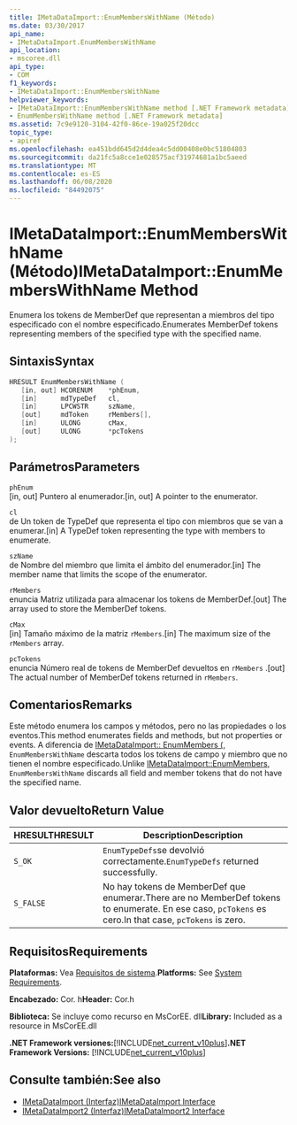 ```yaml
---
title: IMetaDataImport::EnumMembersWithName (Método)
ms.date: 03/30/2017
api_name:
- IMetaDataImport.EnumMembersWithName
api_location:
- mscoree.dll
api_type:
- COM
f1_keywords:
- IMetaDataImport::EnumMembersWithName
helpviewer_keywords:
- IMetaDataImport::EnumMembersWithName method [.NET Framework metadata]
- EnumMembersWithName method [.NET Framework metadata]
ms.assetid: 7c9e9120-3104-42f0-86ce-19a025f20dcc
topic_type:
- apiref
ms.openlocfilehash: ea451bdd645d2d4dea4c5dd00408e0bc51804803
ms.sourcegitcommit: da21fc5a8cce1e028575acf31974681a1bc5aeed
ms.translationtype: MT
ms.contentlocale: es-ES
ms.lasthandoff: 06/08/2020
ms.locfileid: "84492075"
---
```

# <a name="imetadataimportenummemberswithname-method"></a><span data-ttu-id="fe7dc-102">IMetaDataImport::EnumMembersWithName (Método)</span><span class="sxs-lookup"><span data-stu-id="fe7dc-102">IMetaDataImport::EnumMembersWithName Method</span></span>
<span data-ttu-id="fe7dc-103">Enumera los tokens de MemberDef que representan a miembros del tipo especificado con el nombre especificado.</span><span class="sxs-lookup"><span data-stu-id="fe7dc-103">Enumerates MemberDef tokens representing members of the specified type with the specified name.</span></span>  
  
## <a name="syntax"></a><span data-ttu-id="fe7dc-104">Sintaxis</span><span class="sxs-lookup"><span data-stu-id="fe7dc-104">Syntax</span></span>  
  
```cpp  
HRESULT EnumMembersWithName (  
   [in, out] HCORENUM    *phEnum,
   [in]      mdTypeDef   cl,
   [in]      LPCWSTR     szName,
   [out]     mdToken     rMembers[],
   [in]      ULONG       cMax,
   [out]     ULONG       *pcTokens  
);  
```  
  
## <a name="parameters"></a><span data-ttu-id="fe7dc-105">Parámetros</span><span class="sxs-lookup"><span data-stu-id="fe7dc-105">Parameters</span></span>  
 `phEnum`  
 <span data-ttu-id="fe7dc-106">[in, out] Puntero al enumerador.</span><span class="sxs-lookup"><span data-stu-id="fe7dc-106">[in, out] A pointer to the enumerator.</span></span>  
  
 `cl`  
 <span data-ttu-id="fe7dc-107">de Un token de TypeDef que representa el tipo con miembros que se van a enumerar.</span><span class="sxs-lookup"><span data-stu-id="fe7dc-107">[in] A TypeDef token representing the type with members to enumerate.</span></span>  
  
 `szName`  
 <span data-ttu-id="fe7dc-108">de Nombre del miembro que limita el ámbito del enumerador.</span><span class="sxs-lookup"><span data-stu-id="fe7dc-108">[in] The member name that limits the scope of the enumerator.</span></span>  
  
 `rMembers`  
 <span data-ttu-id="fe7dc-109">enuncia Matriz utilizada para almacenar los tokens de MemberDef.</span><span class="sxs-lookup"><span data-stu-id="fe7dc-109">[out] The array used to store the MemberDef tokens.</span></span>  
  
 `cMax`  
 <span data-ttu-id="fe7dc-110">[in] Tamaño máximo de la matriz `rMembers`.</span><span class="sxs-lookup"><span data-stu-id="fe7dc-110">[in] The maximum size of the `rMembers` array.</span></span>  
  
 `pcTokens`  
 <span data-ttu-id="fe7dc-111">enuncia Número real de tokens de MemberDef devueltos en `rMembers` .</span><span class="sxs-lookup"><span data-stu-id="fe7dc-111">[out] The actual number of MemberDef tokens returned in `rMembers`.</span></span>  
  
## <a name="remarks"></a><span data-ttu-id="fe7dc-112">Comentarios</span><span class="sxs-lookup"><span data-stu-id="fe7dc-112">Remarks</span></span>  
 <span data-ttu-id="fe7dc-113">Este método enumera los campos y métodos, pero no las propiedades o los eventos.</span><span class="sxs-lookup"><span data-stu-id="fe7dc-113">This method enumerates fields and methods, but not properties or events.</span></span> <span data-ttu-id="fe7dc-114">A diferencia de [IMetaDataImport:: EnumMembers (](imetadataimport-enummembers-method.md), `EnumMembersWithName` descarta todos los tokens de campo y miembro que no tienen el nombre especificado.</span><span class="sxs-lookup"><span data-stu-id="fe7dc-114">Unlike [IMetaDataImport::EnumMembers](imetadataimport-enummembers-method.md), `EnumMembersWithName` discards all field and member tokens that do not have the specified name.</span></span>  
  
## <a name="return-value"></a><span data-ttu-id="fe7dc-115">Valor devuelto</span><span class="sxs-lookup"><span data-stu-id="fe7dc-115">Return Value</span></span>  
  
|<span data-ttu-id="fe7dc-116">HRESULT</span><span class="sxs-lookup"><span data-stu-id="fe7dc-116">HRESULT</span></span>|<span data-ttu-id="fe7dc-117">Description</span><span class="sxs-lookup"><span data-stu-id="fe7dc-117">Description</span></span>|  
|-------------|-----------------|  
|`S_OK`|<span data-ttu-id="fe7dc-118">`EnumTypeDefs`se devolvió correctamente.</span><span class="sxs-lookup"><span data-stu-id="fe7dc-118">`EnumTypeDefs` returned successfully.</span></span>|  
|`S_FALSE`|<span data-ttu-id="fe7dc-119">No hay tokens de MemberDef que enumerar.</span><span class="sxs-lookup"><span data-stu-id="fe7dc-119">There are no MemberDef tokens to enumerate.</span></span> <span data-ttu-id="fe7dc-120">En ese caso, `pcTokens` es cero.</span><span class="sxs-lookup"><span data-stu-id="fe7dc-120">In that case, `pcTokens` is zero.</span></span>|  
  
## <a name="requirements"></a><span data-ttu-id="fe7dc-121">Requisitos</span><span class="sxs-lookup"><span data-stu-id="fe7dc-121">Requirements</span></span>  
 <span data-ttu-id="fe7dc-122">**Plataformas:** Vea [Requisitos de sistema](../../get-started/system-requirements.md).</span><span class="sxs-lookup"><span data-stu-id="fe7dc-122">**Platforms:** See [System Requirements](../../get-started/system-requirements.md).</span></span>  
  
 <span data-ttu-id="fe7dc-123">**Encabezado:** Cor. h</span><span class="sxs-lookup"><span data-stu-id="fe7dc-123">**Header:** Cor.h</span></span>  
  
 <span data-ttu-id="fe7dc-124">**Biblioteca:** Se incluye como recurso en MsCorEE. dll</span><span class="sxs-lookup"><span data-stu-id="fe7dc-124">**Library:** Included as a resource in MsCorEE.dll</span></span>  
  
 <span data-ttu-id="fe7dc-125">**.NET Framework versiones:**[!INCLUDE[net_current_v10plus](../../../../includes/net-current-v10plus-md.md)]</span><span class="sxs-lookup"><span data-stu-id="fe7dc-125">**.NET Framework Versions:** [!INCLUDE[net_current_v10plus](../../../../includes/net-current-v10plus-md.md)]</span></span>  
  
## <a name="see-also"></a><span data-ttu-id="fe7dc-126">Consulte también:</span><span class="sxs-lookup"><span data-stu-id="fe7dc-126">See also</span></span>

- [<span data-ttu-id="fe7dc-127">IMetaDataImport (Interfaz)</span><span class="sxs-lookup"><span data-stu-id="fe7dc-127">IMetaDataImport Interface</span></span>](imetadataimport-interface.md)
- [<span data-ttu-id="fe7dc-128">IMetaDataImport2 (Interfaz)</span><span class="sxs-lookup"><span data-stu-id="fe7dc-128">IMetaDataImport2 Interface</span></span>](imetadataimport2-interface.md)
